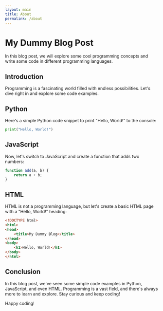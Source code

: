 ```yaml
---
layout: main
title: About
permalink: /about
---
```


# My Dummy Blog Post

In this blog post, we will explore some cool programming concepts and write some code in different programming languages. 

## Introduction

Programming is a fascinating world filled with endless possibilities. Let's dive right in and explore some code examples.

## Python

Here's a simple Python code snippet to print "Hello, World!" to the console:

```python
print("Hello, World!")
```

## JavaScript

Now, let's switch to JavaScript and create a function that adds two numbers:

```javascript
function add(a, b) {
    return a + b;
}
```

## HTML

HTML is not a programming language, but let's create a basic HTML page with a "Hello, World!" heading:

```html
<!DOCTYPE html>
<html>
<head>
    <title>My Dummy Blog</title>
</head>
<body>
    <h1>Hello, World!</h1>
</body>
</html>
```

## Conclusion

In this blog post, we've seen some simple code examples in Python, JavaScript, and even HTML. Programming is a vast field, and there's always more to learn and explore. Stay curious and keep coding!

Happy coding!

